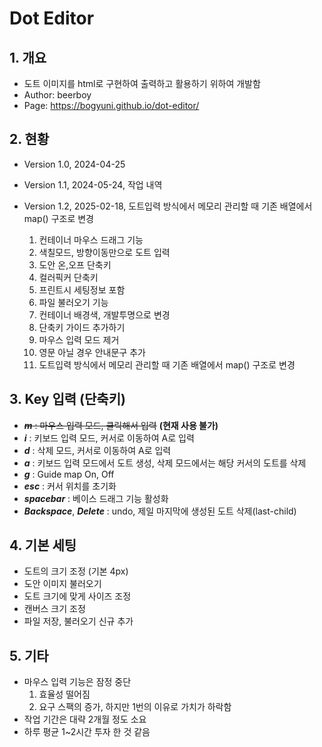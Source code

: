 # Dot Editor

## 1. 개요

- 도트 이미지를 html로 구현하여 출력하고 활용하기 위하여 개발함
- Author: beerboy
- Page: https://bogyuni.github.io/dot-editor/

## 2. 현황

- Version 1.0, 2024-04-25
- Version 1.1, 2024-05-24, 작업 내역
- Version 1.2, 2025-02-18, 도트입력 방식에서 메모리 관리할 때 기존 배열에서 map() 구조로 변경

  1. 컨테이너 마우스 드래그 기능
  2. 색칠모드, 방향이동만으로 도트 입력
  3. 도안 온,오프 단축키
  4. 컬러픽커 단축키
  5. 프린트시 세팅정보 포함
  6. 파일 불러오기 기능
  7. 컨테이너 배경색, 개발투명으로 변경
  8. 단축키 가이드 추가하기
  9. 마우스 입력 모드 제거
  10. 영문 아닐 경우 안내문구 추가
  11. 도트입력 방식에서 메모리 관리할 때 기존 배열에서 map() 구조로 변경

## 3. Key 입력 (단축키)

- ~~**_m_** : 마우스 입력 모드, 클릭해서 입력~~ **(현재 사용 불가)**
- **_i_** : 키보드 입력 모드, 커서로 이동하여 A로 입력
- **_d_** : 삭제 모드, 커서로 이동하여 A로 입력
- **_a_** : 키보드 입력 모드에서 도트 생성, 삭제 모드에서는 해당 커서의 도트를 삭제
- **_g_** : Guide map On, Off
- **_esc_** : 커서 위치를 초기화
- **_spacebar_** : 베이스 드래그 기능 활성화
- **_Backspace_**, **_Delete_** : undo, 제일 마지막에 생성된 도트 삭제(last-child)

## 4. 기본 세팅

- 도트의 크기 조정 (기본 4px)
- 도안 이미지 불러오기
- 도트 크기에 맞게 사이즈 조정
- 캔버스 크기 조정
- 파일 저장, 불러오기 신규 추가

## 5. 기타

- 마우스 입력 기능은 잠정 중단
  1. 효율성 떨어짐
  2. 요구 스팩의 증가, 하지만 1번의 이유로 가치가 하락함
- 작업 기간은 대략 2개월 정도 소요
- 하루 평균 1~2시간 투자 한 것 같음
